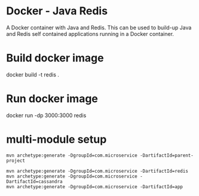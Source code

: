 # Docker - Java Redis
A Docker container with Java and Redis.
This can be used to build-up Java and Redis self contained applications running in a Docker container.

# Build docker image
docker build -t redis .

# Run docker image
docker run -dp 3000:3000 redis

# multi-module setup
```
mvn archetype:generate -DgroupId=com.microservice -DartifactId=parent-project

mvn archetype:generate -DgroupId=com.microservice -DartifactId=redis
mvn archetype:generate -DgroupId=com.microservice -DartifactId=cassandra
mvn archetype:generate -DgroupId=com.microservice -DartifactId=app
```


